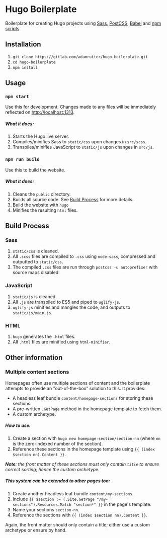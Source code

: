 # Hugo Boilerplate

Boilerplate for creating Hugo projects using [Sass](sass-lang.com "Sass"), [PostCSS](postcss.org "PostCSS"), [Babel](babeljs.io "Babel") and [npm scripts](docs.npmjs.com/misc/scripts "npm scripts").

## Installation

1. `git clone https://gitlab.com/adamrutter/hugo-boilerplate.git`
2. `cd hugo-boilerplate`
3. `npm install`

## Usage

### `npm start`

Use this for development. Changes made to any files will be immediately reflected on [http://localhost:1313](http://localhost:1313).

##### What it does:

1. Starts the Hugo live server.
2. Compiles/minifies Sass to `static/css` upon changes in `src/scss`.
3. Transpiles/minifies JavaScript to `static/js` upon changes in `src/js`.

### `npm run build`

Use this to build the website.

##### What it does: 

1. Cleans the `public` directory.
2. Builds all source code. See [Build Process](#build-process "Build Process") for more details.
3. Build the website with `hugo`
4. Minifies the resulting `html` files.

## Build Process

### Sass
1. `static/css` is cleaned.
2. All `.scss` files are compiled to `.css` using `node-sass`, compressed and outputted to `static/css`.
3. The compiled `.css` files are run through `postcss -u autoprefixer` with source maps disabled.

### JavaScript
1. `static/js` is cleaned.
2. All `.js` are transpiled to ES5 and piped to `uglify-js`.
3. `uglify-js` minifies and mangles the code, and outputs to `static/js/main.js`.

### HTML
1. `hugo` generates the `.html` files.
2. All `.html` files are minified using `html-minifier`.

## Other information

### Multiple content sections

Homepages often use multiple sections of content and the boilerplate attempts to provide an "out-of-the-box" solution to this. It provides:

* A headless leaf bundle `content/homepage-sections` for storing these sections.
* A pre-written `.GetPage` method in the homepage template to fetch them.
* A custom archetype.

##### How to use:

1. Create a section with `hugo new homepage-section/section-nn` (where `nn` is the zero-indexed number of the section).
2. Reference these sections in the homepage template using `{{ (index $section nn).Content }}`.

*__Note__: the front matter of these sections must only contain `title` to ensure correct sorting; hence the custom archetype.*

##### This system can be extended to other pages too:

1. Create another headless leaf bundle `content/my-sections`.
2. Include `{{ $section := (.Site.GetPage "/my-sections").Resources.Match "section*" }}` in the page's template.
3. Name your sections `section-nn`. 
4. Reference the sections with `{{ (index $section nn).Content }}`.

Again, the front matter should only contain a title; either use a custom archetype or ensure by hand.
